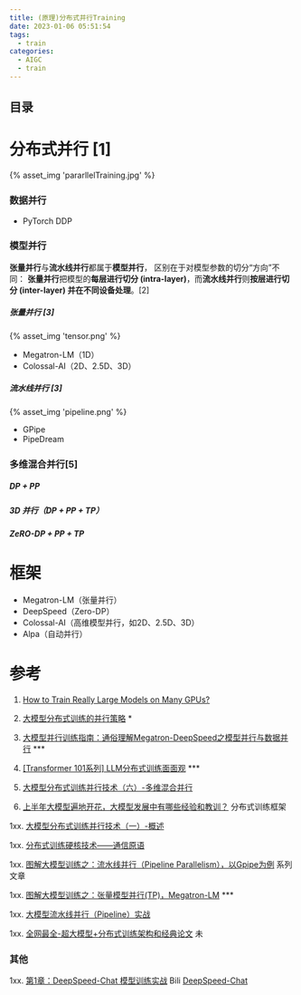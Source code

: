 ```yaml
---
title: (原理)分布式并行Training 
date: 2023-01-06 05:51:54
tags:
  - train
categories:
  - AIGC  
  - train
---
```


<p></p>
<!-- more -->

## 目录
<!-- toc -->


# 分布式并行 [1]
{% asset_img 'pararllelTraining.jpg' %}

### 数据并行

+ PyTorch DDP

### 模型并行 
**张量并行**与**流水线并行**都属于**模型并行**，
区别在于对模型参数的切分“方向”不同：
**张量并行**把模型的**每层进行切分 (intra-layer)**，而**流水线并行**则**按层进行切分 (inter-layer) 并在不同设备处理**。[2]


##### 张量并行 [3]
 {% asset_img 'tensor.png' %}

+ Megatron-LM（1D）
+ Colossal-AI（2D、2.5D、3D）

#####   流水线并行 [3]
{% asset_img 'pipeline.png' %}

+ GPipe
+ PipeDream

### 多维混合并行[5]
##### DP + PP
##### 3D 并行（DP + PP + TP）
##### ZeRO-DP + PP + TP


# 框架
+ Megatron-LM（张量并行）
+ DeepSpeed（Zero-DP）
+ Colossal-AI（高维模型并行，如2D、2.5D、3D）
+ Alpa（自动并行）


# 参考

1. [How to Train Really Large Models on Many GPUs? ](https://lilianweng.github.io/posts/2021-09-25-train-large/)

2. [大模型分布式训练的并行策略](https://finisky.github.io/how-to-train-large-language-model/) *

3. [大模型并行训练指南：通俗理解Megatron-DeepSpeed之模型并行与数据并行](https://blog.csdn.net/v_JULY_v/article/details/132462452)  ***

4. [[Transformer 101系列] LLM分布式训练面面观](https://zhuanlan.zhihu.com/p/664604792) ***

5. [大模型分布式训练并行技术（六）-多维混合并行](https://zhuanlan.zhihu.com/p/661279318)

6. [上半年大模型遍地开花，大模型发展中有哪些经验和教训？](https://www.zhihu.com/question/601594836/answer/3032763174) 分布式训练框架


1xx. [大模型分布式训练并行技术（一）-概述](https://zhuanlan.zhihu.com/p/598714869)

1xx. [分布式训练硬核技术——通信原语](https://zhuanlan.zhihu.com/p/465967735) 

1xx. [图解大模型训练之：流水线并行（Pipeline Parallelism），以Gpipe为例](https://zhuanlan.zhihu.com/p/613196255)  系列文章 

1xx. [图解大模型训练之：张量模型并行(TP)，Megatron-LM](https://zhuanlan.zhihu.com/p/622212228) ***

1xx. [大模型流水线并行（Pipeline）实战](https://zhuanlan.zhihu.com/p/636488690)

1xx. [全网最全-超大模型+分布式训练架构和经典论文](https://zhuanlan.zhihu.com/p/450854172) 未

### 其他
1xx. [第1章：DeepSpeed-Chat 模型训练实战](https://techdiylife.github.io/big-model-training/deepspeed/deepspeed-chat.html)  Bili 
      [DeepSpeed-Chat](https://github.com/microsoft/DeepSpeedExamples/tree/master/applications/DeepSpeed-Chat)